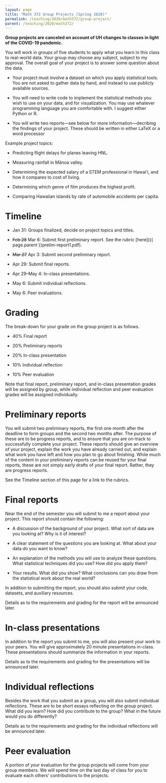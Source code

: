 ```yaml
---
layout: page
title: "Math 372 Group Projects (Spring 2020)"
permalink: /teaching/2020/math372/group-project/
parent: /teaching/2020/math372/	
---
```


**Group projects are canceled on account of UH changes to classes in light of the COVID-19 pandemic.**


You will work in groups of five students to apply what you learn in this class to real-world data. Your group may choose any subject, subject to my approval. The overall goal of your project is to answer some question about the data. 

* Your project must involve a dataset on which you apply statistical tools. You are not asked to gather data by hand, and instead to use publicly available sources.

* You will need to write code to implement the statistical methods you wish to use on your data, and for visualization. You may use whatever programming language you are comfortable with. I suggest either Python or R.

* You will write two reports—see below for more information—decribing the findings of your project. These should be written in either LaTeX or a word processor

Example project topics:

* Predicting flight delays for planes leaving HNL.

* Measuring rainfall in Mānoa valley.

* Determining the expected salary of a STEM professional in Hawaiʻi, and how it compares to cost of living.

* Determining which genre of film produces the highest profit.

* Comparing Hawaiian islands by rate of automobile accidents per capita.

Timeline
========

* Jan 31: Groups finalized, decide on project topics and titles.

* ~~Feb 28~~ Mar 6: Submit first preliminary report. See the rubric [here]({{ page.parent }}prelim-report1.pdf).

* ~~Mar 27~~ Apr 3: Submit second preliminary report.

* Apr 29: Submit final reports.

* Apr 29–May 4: In-class presentations.

* May 6: Submit individual reflections.

* May 6: Peer evaluations.

Grading
=======

The break-down for your grade on the group project is as follows.

* 40% Final report

* 20% Preliminary reports

* 20% In-class presentation

* 10% Individual reflection

* 10% Peer evaluation

Note that final report, preliminary report, and in-class presentation grades will be assigned by group, while individual reflection and peer evaluation grades will be assigned individually.

Preliminary reports
===========

You will submit two preliminary reports, the first one month after the deadline to form groups and the second two months after. The purpose of these are to be progress reports, and to ensure that you are on-track to successfully complete your project. 
These reports should give an overview of your project, explain the work you have already carried out, and explain what work you have left and how you plan to go about finishing. While much of the content in your preliminary reports can be reused for your final reports, these are not simply early drafts of your final report. Rather, they are progress reports.

See the Timeline section of this page for a link to the rubrics.

Final reports
=====

Near the end of the semester you will submit to me a report about your project. This report should contain the following:

* A discussion of the background of your project. What sort of data are you looking at? Why is it of interest?

* A clear statement of the questions you are looking at. What about your data do you want to know?

* An explanation of the methods you will use to analyze these questions. What statistical techniques did you use? How did you apply them?

* Your results. What did you show? What conclusions can you draw from the statistical work about the real world?

In addition to submitting the report, you should also submit your code, datasets, and auxiliary resources.

Details as to the requirements and grading for the report will be announced later.


In-class presentations
========

In addition to the report you submit to me, you will also present your work to your peers. You will give approximately 20 minute presentations in-class. These presentations should summarize the information in your reports.

Details as to the requirements and grading for the presentations will be announced later.


Individual reflections
==========

Besides the work that you submit as a group, you will also submit individual reflections. These are to be short essays reflecting on the group project. What did you learn? How did you contribute to the group? What in the future would you do differently?

Details as to the requirements and grading for the individual reflections will be announced later.

Peer evaluation
====

A portion of your evaluation for the group projects will come from your group members. We will spend time on the last day of class for you to evaluate each others' contributions to the projects. 

